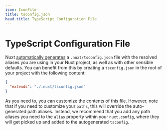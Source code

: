 ```yaml
---
icon: IconFile
title: tsconfig.json
head.title: TypeScript Configuration File
---
```


# TypeScript Configuration File

Nuxt [automatically generates](/guide/key-concepts/typescript) a `.nuxt/tsconfig.json` file with the resolved aliases you are using in your Nuxt project, as well as with other sensible defaults. You can benefit from this by creating a `tsconfig.json` in the root of your project with the following content:

```json
{
  "extends": "./.nuxt/tsconfig.json"
}
```

As you need to, you can customize the contents of this file. However, note that if you need to customize your `paths`, this will override the auto-generated path aliases. Instead, we recommend that you add any path aliases you need to the `alias` property within your `nuxt.config`, where they will get picked up and added to the autogenerated `tsconfig`.

